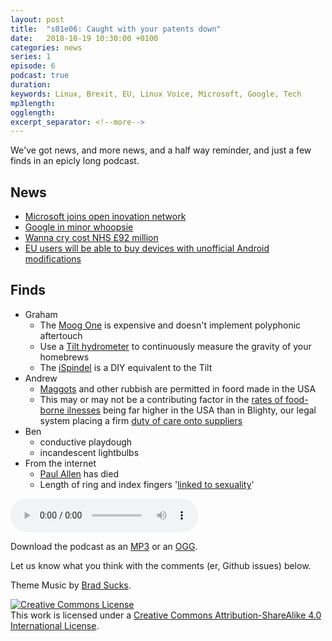 ```yaml
---
layout: post
title:  "s01e06: Caught with your patents down"
date:   2018-10-19 10:30:00 +0100
categories: news
series: 1
episode: 6
podcast: true
duration: 
keywords: Linux, Brexit, EU, Linux Voice, Microsoft, Google, Tech
mp3length: 
ogglength: 
excerpt_separator: <!--more-->
---
```


We've got news, and more news, and a half way reminder, and just a few finds in an epicly long podcast. 

<!--more-->

## News
* [Microsoft joins open inovation network](https://www.zdnet.com/article/microsoft-open-sources-its-entire-patent-portfolio/)
* [Google in minor whoopsie](https://www.theregister.co.uk/2018/10/16/alphabet_lawsuit_security_google_plus/)
* [Wanna cry cost NHS £92 million](https://news.sky.com/story/cost-of-wannacry-cyber-attack-to-the-nhs-revealed-11523784)
* [EU users will be able to buy devices with unofficial Android modifications](https://www.bbc.co.uk/news/technology-45888486)

## Finds
* Graham
  * The [Moog One](https://www.moogmusic.com/news/moog-one-polyphonic-analog-synthesizer) is expensive and doesn't implement polyphonic aftertouch
  * Use a [Tilt hydrometer](https://tilthydrometer.com/) to continuously measure the gravity of your homebrews
  * The [iSpindel](https://github.com/universam1/iSpindel) is a DIY equivalent to the Tilt
* Andrew 
  * [Maggots](http://uk.businessinsider.com/food-maggots-fda-2017-9) and other rubbish are permitted in foord made in the USA
  * This may or may not be a contributing factor in the [rates of food-borne ilnesses](https://www.sustainweb.org/news/feb18_US_foodpoisoning/) being far higher in the USA than in Blighty, our legal system placing a firm [duty of care onto suppliers](https://en.wikipedia.org/wiki/Donoghue_v_Stevenson)
* Ben
  * conductive playdough
  * incandescent lightbulbs
* From the internet
  * [Paul Allen](https://www.gatesnotes.com/About-Bill-Gates/Remembering-Paul-Allen) has died
  * Length of ring and index fingers '[linked to sexuality](https://www.bbc.co.uk/news/health-45887691)'
  
<audio controls>
  <source src="http://bugreport.co.uk/assets/bugreport_s1e6.ogg" type="audio/ogg">
  <source src="http://bugreport.co.uk/assets/bugreport_s1e6.mp3" type="audio/mpeg">
</audio>

Download the podcast as an [MP3](http://bugreport.co.uk/assets/bugreport_s1e6.mp3) or an [OGG](http://bugreport.co.uk/assets/bugreport_s1e6.ogg).

Let us know what you think with the comments (er, Github issues) below.

Theme Music by [Brad Sucks](http://www.bradsucks.net/).

<a rel="license" href="http://creativecommons.org/licenses/by-sa/4.0/"><img alt="Creative Commons License" style="border-width:0" src="https://i.creativecommons.org/l/by-sa/4.0/88x31.png" /></a><br />This work is licensed under a <a rel="license"  href="http://creativecommons.org/licenses/by-sa/4.0/">Creative Commons Attribution-ShareAlike 4.0 International License</a>.

